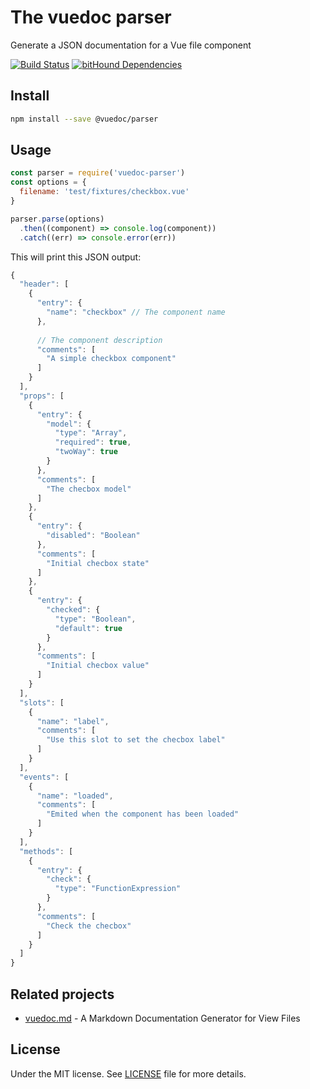 # The vuedoc parser
Generate a JSON documentation for a Vue file component

[![Build Status](https://travis-ci.org/vuedoc/vuedoc-parser.svg?branch=master)](https://travis-ci.org/vuedoc/vuedoc-parser)
[![bitHound Dependencies](https://www.bithound.io/github/vuedoc/vuedoc-parser/badges/dependencies.svg)](https://www.bithound.io/github/vuedoc/vuedoc-parser/master/dependencies/npm)

## Install
```sh
npm install --save @vuedoc/parser
```

## Usage
```js
const parser = require('vuedoc-parser')
const options = {
  filename: 'test/fixtures/checkbox.vue'
}

parser.parse(options)
  .then((component) => console.log(component))
  .catch((err) => console.error(err))
```

This will print this JSON output:

```js
{
  "header": [
    {
      "entry": {
        "name": "checkbox" // The component name
      },
      
      // The component description
      "comments": [
        "A simple checkbox component"
      ]
    }
  ],
  "props": [
    {
      "entry": {
        "model": {
          "type": "Array",
          "required": true,
          "twoWay": true
        }
      },
      "comments": [
        "The checbox model"
      ]
    },
    {
      "entry": {
        "disabled": "Boolean"
      },
      "comments": [
        "Initial checbox state"
      ]
    },
    {
      "entry": {
        "checked": {
          "type": "Boolean",
          "default": true
        }
      },
      "comments": [
        "Initial checbox value"
      ]
    }
  ],
  "slots": [
    {
      "name": "label",
      "comments": [
        "Use this slot to set the checbox label"
      ]
    }
  ],
  "events": [
    {
      "name": "loaded",
      "comments": [
        "Emited when the component has been loaded"
      ]
    }
  ],
  "methods": [
    {
      "entry": {
        "check": {
          "type": "FunctionExpression"
        }
      },
      "comments": [
        "Check the checbox"
      ]
    }
  ]
}
```

## Related projects
- [vuedoc.md](https://github.com/vuedoc/vuedoc.md) - A Markdown Documentation Generator for View Files

## License

Under the MIT license. See [LICENSE](https://github.com/vuedoc/vuedoc-parser/blob/master/LICENSE) file for more details.

